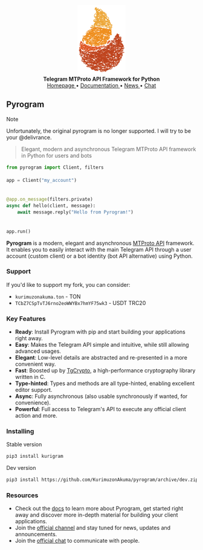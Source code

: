 <p align="center">
    <a href="https://github.com/KurimuzonAkuma/pyrogram">
        <img src="https://raw.githubusercontent.com/KurimuzonAkuma/kurigramartwork/master/kurigram-logo.png" alt="Pyrogram" width="128">
    </a>
    <br>
    <b>Telegram MTProto API Framework for Python</b>
    <br>
    <a href="https://kurigram.live">
        Homepage
    </a>
    •
    <a href="https://docs.kurigram.live">
        Documentation
    </a>
    •
    <a href="https://t.me/kurigram_news">
        News
    </a>
    •
    <a href="https://t.me/kurigram_chat">
        Chat
    </a>
</p>

## Pyrogram

> [!NOTE]
> Unfortunately, the original pyrogram is no longer supported. I will try to be your @delivrance.

> Elegant, modern and asynchronous Telegram MTProto API framework in Python for users and bots

``` python
from pyrogram import Client, filters

app = Client("my_account")


@app.on_message(filters.private)
async def hello(client, message):
    await message.reply("Hello from Pyrogram!")


app.run()
```

**Pyrogram** is a modern, elegant and asynchronous [MTProto API](https://docs.kurigram.live/topics/mtproto-vs-botapi)
framework. It enables you to easily interact with the main Telegram API through a user account (custom client) or a bot
identity (bot API alternative) using Python.

### Support

If you'd like to support my fork, you can consider:

- `kurimuzonakuma.ton` - TON
- `TCbZ7CSpTvTJ6rno2eoWWYBx7hmYF75wk3` - USDT TRC20

### Key Features

- **Ready**: Install Pyrogram with pip and start building your applications right away.
- **Easy**: Makes the Telegram API simple and intuitive, while still allowing advanced usages.
- **Elegant**: Low-level details are abstracted and re-presented in a more convenient way.
- **Fast**: Boosted up by [TgCrypto](https://github.com/pyrogram/tgcrypto), a high-performance cryptography library written in C.
- **Type-hinted**: Types and methods are all type-hinted, enabling excellent editor support.
- **Async**: Fully asynchronous (also usable synchronously if wanted, for convenience).
- **Powerful**: Full access to Telegram's API to execute any official client action and more.

### Installing

Stable version

``` bash
pip3 install kurigram
```

Dev version
``` bash
pip3 install https://github.com/KurimuzonAkuma/pyrogram/archive/dev.zip --force-reinstall
```

### Resources

- Check out the [docs](https://docs.kurigram.live) to learn more about Pyrogram, get started right
away and discover more in-depth material for building your client applications.
- Join the [official channel](https://t.me/kurigram_news) and stay tuned for news, updates and announcements.
- Join the [official chat](https://t.me/kurigram_chat) to communicate with people.
